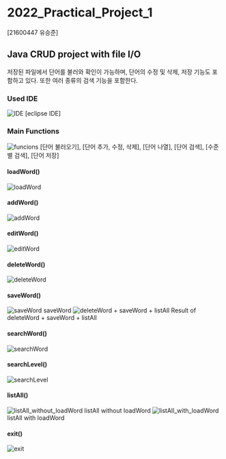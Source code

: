 # 2022_Practical_Project_1
[21600447 유승준]
## Java CRUD project with file I/O
저장된 파일에서 단어를 불러와 확인이 가능하며, 단어의 수정 및 삭제, 저장 기능도 포함하고 있다.
또한 여러 종류의 검색 기능을 포함한다.

### Used IDE
![IDE](https://github.com/tmddls17/2022_Practical_Project_1st/blob/master/running%20screenshots/IDE.png)
[eclipse IDE]

### Main Functions
![funcions](https://github.com/tmddls17/2022_Practical_Project_1st/blob/master/running%20screenshots/funcions.png)
[단어 불러오기], [단어 추가, 수정, 삭제], [단어 나열], [단어 검색], [수준별 검색], [단어 저장]

#### loadWord()
![loadWord](https://github.com/tmddls17/2022_Practical_Project_1st/blob/master/running%20screenshots/loadWord().png)

#### addWord()
![addWord](https://github.com/tmddls17/2022_Practical_Project_1st/blob/master/running%20screenshots/WordAdd().png)

#### editWord()
![editWord](https://github.com/tmddls17/2022_Practical_Project_1st/blob/master/running%20screenshots/editWord().png)

#### deleteWord()
![deleteWord](https://github.com/tmddls17/2022_Practical_Project_1st/blob/master/running%20screenshots/deleteWord().png)

#### saveWord()
![saveWord](https://github.com/tmddls17/2022_Practical_Project_1st/blob/master/running%20screenshots/saveWord()_1.png)
saveWord
![deleteWord + saveWord + listAll](https://github.com/tmddls17/2022_Practical_Project_1st/blob/master/running%20screenshots/listAll()_deleteWord()_saveWord().png)
Result of deleteWord + saveWord + listAll
#### searchWord()
![searchWord](https://github.com/tmddls17/2022_Practical_Project_1st/blob/master/running%20screenshots/searchWord().png)

#### searchLevel()
![searchLevel](https://github.com/tmddls17/2022_Practical_Project_1st/blob/master/running%20screenshots/searchWord().png)

#### listAll()
![listAll_without_loadWord](https://github.com/tmddls17/2022_Practical_Project_1st/blob/master/running%20screenshots/listAll().png)
listAll without loadWord
![listAll_with_loadWord](https://github.com/tmddls17/2022_Practical_Project_1st/blob/master/running%20screenshots/listAll()_2.png)
listAll with loadWord
#### exit()
![exit](https://github.com/tmddls17/2022_Practical_Project_1st/blob/master/running%20screenshots/exit().png)
